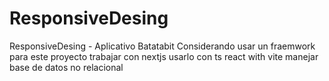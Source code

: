 # ResponsiveDesing
ResponsiveDesing - Aplicativo Batatabit
Considerando usar un fraemwork para este proyecto
trabajar con nextjs
usarlo con ts
react with vite
manejar base de datos no relacional
